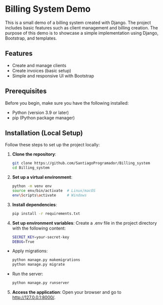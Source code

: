 # Billing System Demo

This is a small demo of a billing system created with Django. The project includes basic features such as client management and billing creation. The purpose of this demo is to showcase a simple implementation using Django, Bootstrap, and templates.

## Features
- Create and manage clients
- Create invoices (basic setup)
- Simple and responsive UI with Bootstrap

## Prerequisites
Before you begin, make sure you have the following installed:
- Python (version 3.9 or later)
- pip (Python package manager)

## Installation (Local Setup)
Follow these steps to set up the project locally:

1. **Clone the repository**:
   ```bash
   git clone https://github.com/SantiagoProgramador/Billing_system
   cd Billing_system

2. **Set up a virtual environment**:
    ```bash
    python -m venv env
    source env/bin/activate  # Linux/macOS
    env\Scripts\activate     # Windows

3. **Install dependencies**:
    ```bash
    pip install -r requirements.txt

4. **Set up environment variables**:
    Create a .env file in the project directory with the following content:
  
      ```bash
      SECRET_KEY=your-secret-key
      DEBUG=True
    
- Apply migrations:
    ```bash
    python manage.py makemigrations
    python manage.py migrate

- Run the server:
    ```bash
    python manage.py runserver

5. **Access the application**:
  Open your browser and go to http://127.0.0.1:8000/.